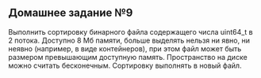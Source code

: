 ## Домашнее задание №9

Выполнить сортировку бинарного файла содержащего числа uint64_t в 2 потока. Доступно 8 Мб памяти, больше выделять нельзя ни явно, ни неявно (например, в виде контейнеров), при этом файл может быть размером превышающим доступную память. Пространство на диске можно считать бесконечным. Сортировку выполнять в новый файл.
